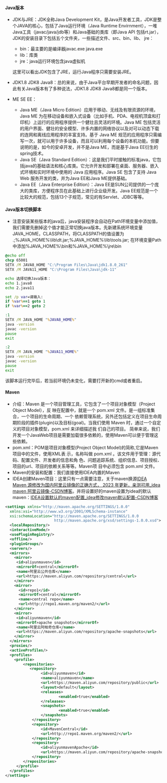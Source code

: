 #### Java版本

* JDK与JRE：JDK全称Java Development Kit，是Java开发者工具，JDK是整个JAVA的核心，包括了Java运行环境（Java Runtime Envirnment），一堆Java工具（javac/java/jdb等）和Java基础的类库（即Java API 包括rt.jar），JDK的安装目录下包括五个文件夹，一些描述文件、src、bin、lib、 jre：

  * bin：最主要的是编译器javac.exe java.exe
  * lib：库类
  * jre：java运行环境包含java虚拟机

  这里可以看出JDK包含了JRE，运行Java程序只需要安装JRE。

* JDK1.8 JDK8 Java8：总的来说，由于Java平台早期开发者的命名问题，因此有关Java版本有了多种说法，JDK1.8 JDK8 Java8都是同一个版本。

* ME SE EE：

  * Java ME（Java Micro Edition）应用于移动、无线及有限资源的环境，Java ME 为在移动设备和嵌入式设备（比如手机、PDA、电视机顶盒和打印机）上运行的应用程序提供一个健壮且灵活的环境。Java ME 包括灵活的用户界面、健壮的安全模型、许多内置的网络协议以及对可以动态下载的连网和离线应用程序的丰富支持。基于 Java ME 规范的应用程序只需编写一次，就可以用于许多设备，而且可以利用每个设备的本机功能。但要说明的是，如今的安卓开发，并不是Java ME，而是基于Java EE衍生的spring技术。
  * Java SE（Java Standard Edition）：这是我们平时接触的标准java，它包括java的基础语法和核心库类。它允许开发和部署在桌面、服务器、嵌入式环境和实时环境中使用的 Java 应用程序。Java SE 包含了支持 Java Web 服务开发的类，并为Java EE和Java ME提供基础。
  * Java EE（Java Enterprise Edition）：Java EE是SUN公司提供的一个庞大的类库，方便程序员在此基础上进行企业级开发。Java EE规范是一个比较大的规范，包括13个子规范，常见的有Servlet、JDBC等等。

#### Java版本切换脚本

* 注意安装某些版本的java后，java安装程序会自动在Path环境变量中添加值，我们需要先删掉这个值才能正常切换java版本。先新建系统环境变量JAVA_HOME，CLASSPATH，将CLASSPATH的值设置为 .;%JAVA_HOME%\lib\dt.jar;%JAVA_HOME%\lib\tools.jar; 在环境变量Path中添加%JAVA_HOME%\bin和%JAVA_HOME%\jre\bin

```bat
@echo off
chcp 65001
SETX /M JAVA8_HOME "C:\Program Files\Java\jdk1.8.0_261"
SETX /M JAVA11_HOME "C:\Program Files\Java\jdk-11"

echo 选择切换Java版本：
echo 1.java8
echo 2.java11

set /p var=请输入:
if %var%==1 goto 1
if %var%==2 goto 2

:1
SETX /M JAVA_HOME "%JAVA8_HOME%"
java -version
javac -version
pause
exit

:2
SETX /M JAVA_HOME "%JAVA11_HOME%"
java -version
javac -version
pause
exit

```

该脚本运行完毕后，若当前环境仍未变化，需要打开新的cmd或者重启。

#### Maven

* 介绍：Maven 是一个项目管理工具，它包含了一个项目对象模型（Project Object Model），反 映在配置中，就是一个 pom.xml 文件。是一组标准集合，一个项目的生命周期、一个 依赖管理系统，另外还包括定义在项目生命周期阶段的插件(plugin)以及目标(goal)。当我们使用 Maven 时，通过一个自定义的项目对象模型，pom.xml 来详细描述我 们自己的项目。 简单来说，我们开发一个JavaWeb项目是需要加载很多依赖的，使用Maven可以便于管理这些依赖。
* pom.xml：POM是项目对象模型(Project Object Model)的简称,它是Maven项目中的文件，使用XML表 示，名称叫做 pom.xml 。该文件用于管理：源代码、配置文件、开发者的信息和角 色、问题追踪系统、组织信息、项目授权、项目的url、项目的依赖关系等等。Maven项 目中必须包含 pom.xml 文件。
* Maven的安装和配置：我们直接使用IDEA内置的Maven
* IDEA创建Maven项目：这里只有一点需要注意，关于maven换源[IDEA Maven 源修改为国内阿里云镜像的正确方式， 2023 年更新，亲测可用_idea maven 阿里云镜像-CSDN博客](https://blog.csdn.net/JasonXu94/article/details/130118821)。并将设置好的maven设置为idea的默认maven：[IDEA设置默认的maven配置_idea修改maven默认配置-CSDN博客](https://blog.csdn.net/weixin_45732391/article/details/118719802)

```xml
<settings xmlns="http://maven.apache.org/SETTINGS/1.0.0"
  xmlns:xsi="http://www.w3.org/2001/XMLSchema-instance"
  xsi:schemaLocation="http://maven.apache.org/SETTINGS/1.0.0
                      http://maven.apache.org/xsd/settings-1.0.0.xsd">
  <localRepository/>
  <interactiveMode/>
  <usePluginRegistry/>
  <offline/>
  <pluginGroups/>
  <servers/>
  <mirrors>
    <mirror>
     <id>aliyunmaven</id>
     <mirrorOf>central</mirrorOf>
     <name>阿里云公共仓库</name>
     <url>https://maven.aliyun.com/repository/central</url>
    </mirror>
    <mirror>
      <id>repo1</id>
      <mirrorOf>central</mirrorOf>
      <name>central repo</name>
      <url>http://repo1.maven.org/maven2/</url>
    </mirror>
    <mirror>
     <id>aliyunmaven</id>
     <mirrorOf>apache snapshots</mirrorOf>
     <name>阿里云阿帕奇仓库</name>
     <url>https://maven.aliyun.com/repository/apache-snapshots</url>
    </mirror>
  </mirrors>
  <proxies/>
  <activeProfiles/>
  <profiles>
    <profile>  
        <repositories>
           <repository>
                <id>aliyunmaven</id>
                <name>aliyunmaven</name>
                <url>https://maven.aliyun.com/repository/public</url>
                <layout>default</layout>
                <releases>
                        <enabled>true</enabled>
                </releases>
                <snapshots>
                        <enabled>true</enabled>
                </snapshots>
            </repository>
            <repository>
                <id>MavenCentral</id>
                <url>http://repo1.maven.org/maven2/</url>
            </repository>
            <repository>
                <id>aliyunmavenApache</id>
                <url>https://maven.aliyun.com/repository/apache-snapshots</url>
            </repository>
        </repositories>             
     </profile>
  </profiles>
</settings>
```

